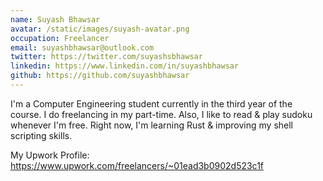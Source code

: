 ```yaml
---
name: Suyash Bhawsar
avatar: /static/images/suyash-avatar.png
occupation: Freelancer
email: suyashbhawsar@outlook.com
twitter: https://twitter.com/suyashsbhawsar
linkedin: https://www.linkedin.com/in/suyashbhawsar
github: https://github.com/suyashbhawsar
---
```


I'm a Computer Engineering student currently in the third year of the course. I do freelancing in my part-time. Also, I like to read & play sudoku whenever I'm free. Right now, I'm learning Rust & improving my shell scripting skills.

My Upwork Profile: https://www.upwork.com/freelancers/~01ead3b0902d523c1f
